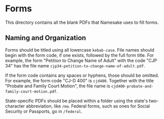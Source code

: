 # Forms

This directory contains all the blank PDFs that Namesake uses to fill forms.

## Naming and Organization

Forms should be titled using all lowercase `kebab-case`. File names should begin with the form code, if one exists, followed by the full form title. For example, the form "Petition to Change Name of Adult" with the code "CJP 34" has the file name `cjp34-petition-to-change-name-of-adult.pdf`.

If the form code contains any spaces or hyphens, those should be omitted. For example, the form code "CJ-D 400" is `cjd400`. Together with the title "Probate and Family Court Motion", the file name is `cjd400-probate-and-family-court-motion.pdf`.

State-specific PDFs should be placed within a folder using the state's two-character abbreviation, like `/ma`. Federal forms, such as ones for Social Security or Passports, go in `/federal`.
